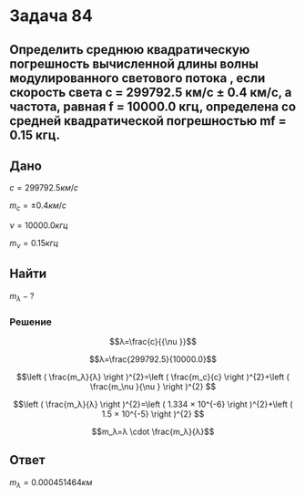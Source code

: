 # Задача 84
## Определить среднюю квадратическую погрешность вычисленной длины волны модулированного светового потока , если скорость света с = 299792.5 км/с ± 0.4 км/с, а частота, равная f = 10000.0 кгц, определена со средней квадратической погрешностью mf = 0.15 кгц.

## Дано
$с = 299792.5 км/с$

$m_с =  ± 0.4 км/с$

${ \nu } = 10000.0 кгц$

$m_{ \nu } = 0.15 кгц$

##   Найти
$m_λ - ?$
### Решение

$$λ=\frac{c}{{\nu }}$$

$$λ=\frac{299792.5}{10000.0}$$

$$\left ( \frac{m_λ}{λ} \right )^{2}=\left ( \frac{m_c}{c} \right )^{2}+\left ( \frac{m_\nu }{\nu } \right )^{2} $$

$$\left ( \frac{m_λ}{λ} \right )^{2}=\left ( 1.334 × 10^{-6} \right )^{2}+\left ( 1.5 × 10^{-5} \right )^{2} $$

$$m_λ=λ \cdot \frac{m_λ}{λ}$$

## Ответ
$m_λ=0.000451464 км$
